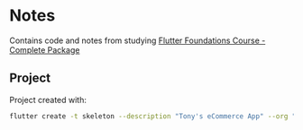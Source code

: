 # Notes

Contains code and notes from studying [Flutter Foundations Course - Complete Package](https://courses.codewithandrea.com/courses/1691035)

## Project

Project created with:

```sh
flutter create -t skeleton --description "Tony's eCommerce App" --org "com.atanashristov" --project-name "tony_ecommerce_app" tony_ecommerce_app
```
